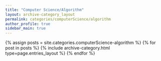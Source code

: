 ```yaml
---
title: "Computer Science/Algorithm"
layout: archive-category_layout
permalink: categories/computerScience/algorithm
author_profile: true
sidebar_main: true
---
```



{% assign posts = site.categories.computerScience-algorithm %}
{% for post in posts %} {% include archive-category.html type=page.entries_layout %} {% endfor %}